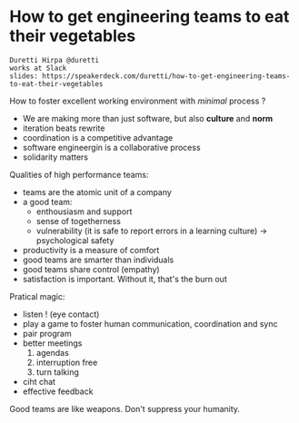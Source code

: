 # How to get engineering teams to eat their vegetables

    Duretti Hirpa @duretti
    works at Slack
    slides: https://speakerdeck.com/duretti/how-to-get-engineering-teams-to-eat-their-vegetables

How to foster excellent working environment with *minimal* process ? 

- We are making more than just software, but also **culture** and **norm**
- iteration beats rewrite
- coordination is a competitive advantage
- software engineergin is a collaborative process
- solidarity matters

Qualities of high performance teams: 

- teams are the atomic unit of a company
- a good team:
    + enthousiasm and support
    + sense of togetherness
    + vulnerability (it is safe to report errors in a learning culture) -> psychological safety
- productivity is a measure of comfort
- good teams are smarter than individuals
- good teams share control (empathy)
- satisfaction is important. Without it, that's the burn out

Pratical magic:

- listen ! (eye contact)
- play a game to foster human communication, coordination and sync
- pair program
- better meetings
    1. agendas
    2. interruption free
    3. turn talking
- ciht chat
- effective feedback

Good teams are like weapons. Don't suppress your humanity.
